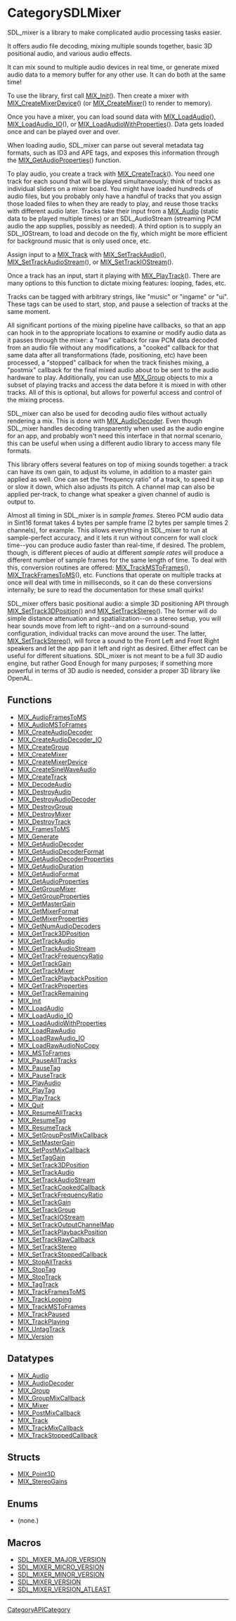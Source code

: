 # CategorySDLMixer

SDL_mixer is a library to make complicated audio processing tasks easier.

It offers audio file decoding, mixing multiple sounds together, basic 3D
positional audio, and various audio effects.

It can mix sound to multiple audio devices in real time, or generate mixed
audio data to a memory buffer for any other use. It can do both at the same
time!

To use the library, first call [MIX_Init](MIX_Init)(). Then create a mixer
with [MIX_CreateMixerDevice](MIX_CreateMixerDevice)() (or
[MIX_CreateMixer](MIX_CreateMixer)() to render to memory).

Once you have a mixer, you can load sound data with
[MIX_LoadAudio](MIX_LoadAudio)(), [MIX_LoadAudio_IO](MIX_LoadAudio_IO)(),
or [MIX_LoadAudioWithProperties](MIX_LoadAudioWithProperties)(). Data gets
loaded once and can be played over and over.

When loading audio, SDL_mixer can parse out several metadata tag formats,
such as ID3 and APE tags, and exposes this information through the
[MIX_GetAudioProperties](MIX_GetAudioProperties)() function.

To play audio, you create a track with
[MIX_CreateTrack](MIX_CreateTrack)(). You need one track for each sound
that will be played simultaneously; think of tracks as individual sliders
on a mixer board. You might have loaded hundreds of audio files, but you
probably only have a handful of tracks that you assign those loaded files
to when they are ready to play, and reuse those tracks with different audio
later. Tracks take their input from a [MIX_Audio](MIX_Audio) (static data
to be played multiple times) or an SDL_AudioStream (streaming PCM audio the
app supplies, possibly as needed). A third option is to supply an
SDL_IOStream, to load and decode on the fly, which might be more efficient
for background music that is only used once, etc.

Assign input to a [MIX_Track](MIX_Track) with
[MIX_SetTrackAudio](MIX_SetTrackAudio)(),
[MIX_SetTrackAudioStream](MIX_SetTrackAudioStream)(), or
[MIX_SetTrackIOStream](MIX_SetTrackIOStream)().

Once a track has an input, start it playing with
[MIX_PlayTrack](MIX_PlayTrack)(). There are many options to this function
to dictate mixing features: looping, fades, etc.

Tracks can be tagged with arbitrary strings, like "music" or "ingame" or
"ui". These tags can be used to start, stop, and pause a selection of
tracks at the same moment.

All significant portions of the mixing pipeline have callbacks, so that an
app can hook in to the appropriate locations to examine or modify audio
data as it passes through the mixer: a "raw" callback for raw PCM data
decoded from an audio file without any modifications, a "cooked" callback
for that same data after all transformations (fade, positioning, etc) have
been processed, a "stopped" callback for when the track finishes mixing, a
"postmix" callback for the final mixed audio about to be sent to the audio
hardware to play. Additionally, you can use [MIX_Group](MIX_Group) objects
to mix a subset of playing tracks and access the data before it is mixed in
with other tracks. All of this is optional, but allows for powerful access
and control of the mixing process.

SDL_mixer can also be used for decoding audio files without actually
rendering a mix. This is done with [MIX_AudioDecoder](MIX_AudioDecoder).
Even though SDL_mixer handles decoding transparently when used as the audio
engine for an app, and probably won't need this interface in that normal
scenario, this can be useful when using a different audio library to access
many file formats.

This library offers several features on top of mixing sounds together: a
track can have its own gain, to adjust its volume, in addition to a master
gain applied as well. One can set the "frequency ratio" of a track, to
speed it up or slow it down, which also adjusts its pitch. A channel map
can also be applied per-track, to change what speaker a given channel of
audio is output to.

Almost all timing in SDL_mixer is in _sample frames_. Stereo PCM audio data
in Sint16 format takes 4 bytes per sample frame (2 bytes per sample times 2
channels), for example. This allows everything in SDL_mixer to run at
sample-perfect accuracy, and it lets it run without concern for wall clock
time--you can produce audio faster than real-time, if desired. The problem,
though, is different pieces of audio at different _sample rates_ will
produce a different number of sample frames for the same length of time. To
deal with this, conversion routines are offered:
[MIX_TrackMSToFrames](MIX_TrackMSToFrames)(),
[MIX_TrackFramesToMS](MIX_TrackFramesToMS)(), etc. Functions that operate
on multiple tracks at once will deal with time in milliseconds, so it can
do these conversions internally; be sure to read the documentation for
these small quirks!

SDL_mixer offers basic positional audio: a simple 3D positioning API
through [MIX_SetTrack3DPosition](MIX_SetTrack3DPosition)() and
[MIX_SetTrackStereo](MIX_SetTrackStereo)(). The former will do simple
distance attenuation and spatialization--on a stereo setup, you will hear
sounds move from left to right--and on a surround-sound configuration,
individual tracks can move around the user. The latter,
[MIX_SetTrackStereo](MIX_SetTrackStereo)(), will force a sound to the Front
Left and Front Right speakers and let the app pan it left and right as
desired. Either effect can be useful for different situations. SDL_mixer is
not meant to be a full 3D audio engine, but rather Good Enough for many
purposes; if something more powerful in terms of 3D audio is needed,
consider a proper 3D library like OpenAL.

<!-- END CATEGORY DOCUMENTATION -->

## Functions

<!-- DO NOT HAND-EDIT CATEGORY LISTS, THEY ARE AUTOGENERATED AND WILL BE OVERWRITTEN, BASED ON TAGS IN INDIVIDUAL PAGE FOOTERS. EDIT THOSE INSTEAD. -->
<!-- BEGIN CATEGORY LIST: CategorySDLMixer, CategoryAPIFunction -->
- [MIX_AudioFramesToMS](MIX_AudioFramesToMS)
- [MIX_AudioMSToFrames](MIX_AudioMSToFrames)
- [MIX_CreateAudioDecoder](MIX_CreateAudioDecoder)
- [MIX_CreateAudioDecoder_IO](MIX_CreateAudioDecoder_IO)
- [MIX_CreateGroup](MIX_CreateGroup)
- [MIX_CreateMixer](MIX_CreateMixer)
- [MIX_CreateMixerDevice](MIX_CreateMixerDevice)
- [MIX_CreateSineWaveAudio](MIX_CreateSineWaveAudio)
- [MIX_CreateTrack](MIX_CreateTrack)
- [MIX_DecodeAudio](MIX_DecodeAudio)
- [MIX_DestroyAudio](MIX_DestroyAudio)
- [MIX_DestroyAudioDecoder](MIX_DestroyAudioDecoder)
- [MIX_DestroyGroup](MIX_DestroyGroup)
- [MIX_DestroyMixer](MIX_DestroyMixer)
- [MIX_DestroyTrack](MIX_DestroyTrack)
- [MIX_FramesToMS](MIX_FramesToMS)
- [MIX_Generate](MIX_Generate)
- [MIX_GetAudioDecoder](MIX_GetAudioDecoder)
- [MIX_GetAudioDecoderFormat](MIX_GetAudioDecoderFormat)
- [MIX_GetAudioDecoderProperties](MIX_GetAudioDecoderProperties)
- [MIX_GetAudioDuration](MIX_GetAudioDuration)
- [MIX_GetAudioFormat](MIX_GetAudioFormat)
- [MIX_GetAudioProperties](MIX_GetAudioProperties)
- [MIX_GetGroupMixer](MIX_GetGroupMixer)
- [MIX_GetGroupProperties](MIX_GetGroupProperties)
- [MIX_GetMasterGain](MIX_GetMasterGain)
- [MIX_GetMixerFormat](MIX_GetMixerFormat)
- [MIX_GetMixerProperties](MIX_GetMixerProperties)
- [MIX_GetNumAudioDecoders](MIX_GetNumAudioDecoders)
- [MIX_GetTrack3DPosition](MIX_GetTrack3DPosition)
- [MIX_GetTrackAudio](MIX_GetTrackAudio)
- [MIX_GetTrackAudioStream](MIX_GetTrackAudioStream)
- [MIX_GetTrackFrequencyRatio](MIX_GetTrackFrequencyRatio)
- [MIX_GetTrackGain](MIX_GetTrackGain)
- [MIX_GetTrackMixer](MIX_GetTrackMixer)
- [MIX_GetTrackPlaybackPosition](MIX_GetTrackPlaybackPosition)
- [MIX_GetTrackProperties](MIX_GetTrackProperties)
- [MIX_GetTrackRemaining](MIX_GetTrackRemaining)
- [MIX_Init](MIX_Init)
- [MIX_LoadAudio](MIX_LoadAudio)
- [MIX_LoadAudio_IO](MIX_LoadAudio_IO)
- [MIX_LoadAudioWithProperties](MIX_LoadAudioWithProperties)
- [MIX_LoadRawAudio](MIX_LoadRawAudio)
- [MIX_LoadRawAudio_IO](MIX_LoadRawAudio_IO)
- [MIX_LoadRawAudioNoCopy](MIX_LoadRawAudioNoCopy)
- [MIX_MSToFrames](MIX_MSToFrames)
- [MIX_PauseAllTracks](MIX_PauseAllTracks)
- [MIX_PauseTag](MIX_PauseTag)
- [MIX_PauseTrack](MIX_PauseTrack)
- [MIX_PlayAudio](MIX_PlayAudio)
- [MIX_PlayTag](MIX_PlayTag)
- [MIX_PlayTrack](MIX_PlayTrack)
- [MIX_Quit](MIX_Quit)
- [MIX_ResumeAllTracks](MIX_ResumeAllTracks)
- [MIX_ResumeTag](MIX_ResumeTag)
- [MIX_ResumeTrack](MIX_ResumeTrack)
- [MIX_SetGroupPostMixCallback](MIX_SetGroupPostMixCallback)
- [MIX_SetMasterGain](MIX_SetMasterGain)
- [MIX_SetPostMixCallback](MIX_SetPostMixCallback)
- [MIX_SetTagGain](MIX_SetTagGain)
- [MIX_SetTrack3DPosition](MIX_SetTrack3DPosition)
- [MIX_SetTrackAudio](MIX_SetTrackAudio)
- [MIX_SetTrackAudioStream](MIX_SetTrackAudioStream)
- [MIX_SetTrackCookedCallback](MIX_SetTrackCookedCallback)
- [MIX_SetTrackFrequencyRatio](MIX_SetTrackFrequencyRatio)
- [MIX_SetTrackGain](MIX_SetTrackGain)
- [MIX_SetTrackGroup](MIX_SetTrackGroup)
- [MIX_SetTrackIOStream](MIX_SetTrackIOStream)
- [MIX_SetTrackOutputChannelMap](MIX_SetTrackOutputChannelMap)
- [MIX_SetTrackPlaybackPosition](MIX_SetTrackPlaybackPosition)
- [MIX_SetTrackRawCallback](MIX_SetTrackRawCallback)
- [MIX_SetTrackStereo](MIX_SetTrackStereo)
- [MIX_SetTrackStoppedCallback](MIX_SetTrackStoppedCallback)
- [MIX_StopAllTracks](MIX_StopAllTracks)
- [MIX_StopTag](MIX_StopTag)
- [MIX_StopTrack](MIX_StopTrack)
- [MIX_TagTrack](MIX_TagTrack)
- [MIX_TrackFramesToMS](MIX_TrackFramesToMS)
- [MIX_TrackLooping](MIX_TrackLooping)
- [MIX_TrackMSToFrames](MIX_TrackMSToFrames)
- [MIX_TrackPaused](MIX_TrackPaused)
- [MIX_TrackPlaying](MIX_TrackPlaying)
- [MIX_UntagTrack](MIX_UntagTrack)
- [MIX_Version](MIX_Version)
<!-- END CATEGORY LIST -->

## Datatypes

<!-- DO NOT HAND-EDIT CATEGORY LISTS, THEY ARE AUTOGENERATED AND WILL BE OVERWRITTEN, BASED ON TAGS IN INDIVIDUAL PAGE FOOTERS. EDIT THOSE INSTEAD. -->
<!-- BEGIN CATEGORY LIST: CategorySDLMixer, CategoryAPIDatatype -->
- [MIX_Audio](MIX_Audio)
- [MIX_AudioDecoder](MIX_AudioDecoder)
- [MIX_Group](MIX_Group)
- [MIX_GroupMixCallback](MIX_GroupMixCallback)
- [MIX_Mixer](MIX_Mixer)
- [MIX_PostMixCallback](MIX_PostMixCallback)
- [MIX_Track](MIX_Track)
- [MIX_TrackMixCallback](MIX_TrackMixCallback)
- [MIX_TrackStoppedCallback](MIX_TrackStoppedCallback)
<!-- END CATEGORY LIST -->

## Structs

<!-- DO NOT HAND-EDIT CATEGORY LISTS, THEY ARE AUTOGENERATED AND WILL BE OVERWRITTEN, BASED ON TAGS IN INDIVIDUAL PAGE FOOTERS. EDIT THOSE INSTEAD. -->
<!-- BEGIN CATEGORY LIST: CategorySDLMixer, CategoryAPIStruct -->
- [MIX_Point3D](MIX_Point3D)
- [MIX_StereoGains](MIX_StereoGains)
<!-- END CATEGORY LIST -->

## Enums

<!-- DO NOT HAND-EDIT CATEGORY LISTS, THEY ARE AUTOGENERATED AND WILL BE OVERWRITTEN, BASED ON TAGS IN INDIVIDUAL PAGE FOOTERS. EDIT THOSE INSTEAD. -->
<!-- BEGIN CATEGORY LIST: CategorySDLMixer, CategoryAPIEnum -->
- (none.)
<!-- END CATEGORY LIST -->

## Macros

<!-- DO NOT HAND-EDIT CATEGORY LISTS, THEY ARE AUTOGENERATED AND WILL BE OVERWRITTEN, BASED ON TAGS IN INDIVIDUAL PAGE FOOTERS. EDIT THOSE INSTEAD. -->
<!-- BEGIN CATEGORY LIST: CategorySDLMixer, CategoryAPIMacro -->
- [SDL_MIXER_MAJOR_VERSION](SDL_MIXER_MAJOR_VERSION)
- [SDL_MIXER_MICRO_VERSION](SDL_MIXER_MICRO_VERSION)
- [SDL_MIXER_MINOR_VERSION](SDL_MIXER_MINOR_VERSION)
- [SDL_MIXER_VERSION](SDL_MIXER_VERSION)
- [SDL_MIXER_VERSION_ATLEAST](SDL_MIXER_VERSION_ATLEAST)
<!-- END CATEGORY LIST -->

----
[CategoryAPICategory](CategoryAPICategory)

